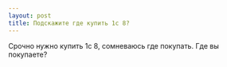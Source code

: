 ```yaml
---
layout: post 
title: Подскажите где купить 1с 8? 
--- 
```

Срочно нужно купить 1с 8, сомневаюсь где покупать. Где вы покупаете?
